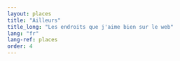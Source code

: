 ```yaml
---
layout: places
title: "Ailleurs"
title_long: "Les endroits que j'aime bien sur le web"
lang: "fr"
lang-ref: places
order: 4
---
```


